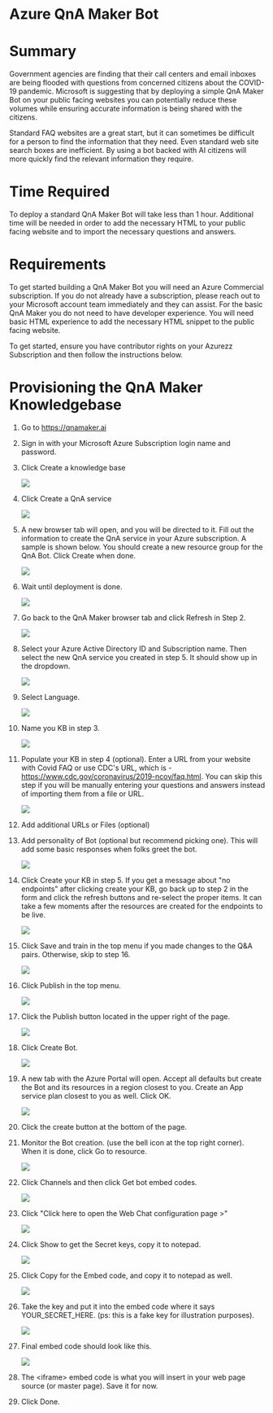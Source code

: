 # Azure QnA Maker Bot

Summary
=======

Government agencies are finding that their call centers and email
inboxes are being flooded with questions from concerned citizens about
the COVID-19 pandemic. Microsoft is suggesting that by deploying a
simple QnA Maker Bot on your public facing websites you can potentially
reduce these volumes while ensuring accurate information is being shared
with the citizens.

Standard FAQ websites are a great start, but it can sometimes be
difficult for a person to find the information that they need. Even
standard web site search boxes are inefficient. By using a bot backed
with AI citizens will more quickly find the relevant information they
require.

Time Required
=============

To deploy a standard QnA Maker Bot will take less than 1 hour.
Additional time will be needed in order to add the necessary HTML to
your public facing website and to import the necessary questions and
answers.

Requirements
============

To get started building a QnA Maker Bot you will need an Azure
Commercial subscription. If you do not already have a subscription,
please reach out to your Microsoft account team immediately and they can
assist. For the basic QnA Maker you do not need to have developer
experience. You will need basic HTML experience to add the necessary
HTML snippet to the public facing website.

To get started, ensure you have contributor rights on your Azurezz
Subscription and then follow the instructions below.

Provisioning the QnA Maker Knowledgebase
========================================

1.  Go to <https://qnamaker.ai>

2.  Sign in with your Microsoft Azure Subscription login name and
    password.

3.  Click Create a knowledge base

    ![](.//media/image1.png)

4.  Click Create a QnA service

    ![](.//media/image2.png)

5.  A new browser tab will open, and you will be directed to it. Fill
    out the information to create the QnA service in your Azure
    subscription. A sample is shown below. You should create a new
    resource group for the QnA Bot. Click Create when done.

    ![](.//media/image3.png)

6.  Wait until deployment is done.

    ![](.//media/image4.png)

7.  Go back to the QnA Maker browser tab and click Refresh in Step 2.

    ![](.//media/image5.png)

8.  Select your Azure Active Directory ID and Subscription name. Then
    select the new QnA service you created in step 5. It should show up
    in the dropdown.

    ![](.//media/image6.png)

9.  Select Language.

    ![](.//media/image7.png)

10. Name you KB in step 3.

    ![](.//media/image8.png)

11. Populate your KB in step 4 (optional). Enter a URL from your website
    with Covid FAQ or use CDC's URL, which is -
    <https://www.cdc.gov/coronavirus/2019-ncov/faq.html>. You can skip
    this step if you will be manually entering your questions and
    answers instead of importing them from a file or URL.

    ![](.//media/image9.png)

12. Add additional URLs or Files (optional)

13. Add personality of Bot (optional but recommend picking one). This
    will add some basic responses when folks greet the bot.

    ![](.//media/image10.png)

14. Click Create your KB in step 5. If you get a message about "no
    endpoints" after clicking create your KB, go back up to step 2 in
    the form and click the refresh buttons and re-select the proper
    items. It can take a few moments after the resources are created for
    the endpoints to be live.

    ![](.//media/image11.png)

15. Click Save and train in the top menu if you made changes to the Q&A
    pairs. Otherwise, skip to step 16.

    ![](.//media/image12.png)

16. Click Publish in the top menu.

    ![](.//media/image13.png)

17. Click the Publish button located in the upper right of the page.

    ![](.//media/image14.png)

18. Click Create Bot.

    ![](.//media/image15.png)

19. A new tab with the Azure Portal will open. Accept all defaults but
    create the Bot and its resources in a region closest to you. Create
    an App service plan closest to you as well. Click OK.

    ![](.//media/image16.png)

20. Click the create button at the bottom of the page.

21. Monitor the Bot creation. (use the bell icon at the top right
    corner). When it is done, click Go to resource.

    ![](.//media/image17.png)

22. Click Channels and then click Get bot embed codes.

    ![](.//media/image18.png)

23. Click "Click here to open the Web Chat configuration page \>"

    ![](.//media/image19.png)

24. Click Show to get the Secret keys, copy it to notepad.

    ![](.//media/image20.png)

25. Click Copy for the Embed code, and copy it to notepad as well.

    ![](.//media/image21.png)

26. Take the key and put it into the embed code where it says
    YOUR\_SECRET\_HERE. (ps: this is a fake key for illustration
    purposes).

    ![](.//media/image22.png)

27. Final embed code should look like this.

    ![](.//media/image23.png)

28. The \<iframe\> embed code is what you will insert in your web page
    source (or master page). Save it for now.

29. Click Done.
